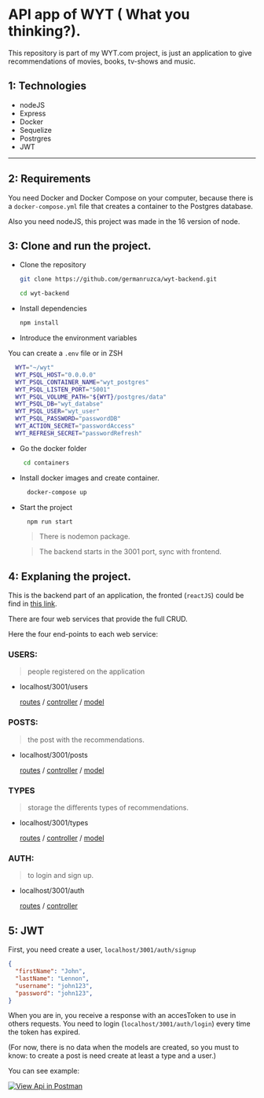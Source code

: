 # API app of WYT ( What you thinking?).

This repository is part of my WYT.com project, is just an application to give recommendations of movies, books, tv-shows and music.

## 1: Technologies
- nodeJS
- Express
- Docker
- Sequelize
- Postrgres
- JWT
****
  
## 2: Requirements
You need Docker and Docker Compose on your computer, because there is a `docker-compose.yml` file that creates a container to the Postgres database.

Also you need nodeJS, this project was made in the 16 version of node.

## 3: Clone and run the project.

- Clone the repository
  ```bash 
  git clone https://github.com/germanruzca/wyt-backend.git

  cd wyt-backend
  ```
- Install dependencies
  ```bash
  npm install
  ```
- Introduce the environment variables

You can create a `.env` file or in ZSH

  ```bash
    WYT="~/wyt"
    WYT_PSQL_HOST="0.0.0.0"
    WYT_PSQL_CONTAINER_NAME="wyt_postgres"
    WYT_PSQL_LISTEN_PORT="5001"
    WYT_PSQL_VOLUME_PATH="${WYT}/postgres/data"
    WYT_PSQL_DB="wyt_databse"
    WYT_PSQL_USER="wyt_user"
    WYT_PSQL_PASSWORD="passwordDB"
    WYT_ACTION_SECRET="passwordAccess"
    WYT_REFRESH_SECRET="passwordRefresh"
  ```

- Go the docker folder
  ```bash
   cd containers
  ```
- Install docker images and create container.
  ```bash
    docker-compose up
  ```
- Start the project
  ```bash
    npm run start
  ```
  > There is nodemon package.

  > The backend starts in the 3001 port, sync with frontend.

## 4: Explaning the project.
This is the backend part of an application, the fronted (`reactJS`) could be find in [this link]("https://github.com/germanruzca/wyt-frontend").

There are four web services that provide the full CRUD.

Here the four end-points to each web service:
### USERS: 
> people registered on the application
  - localhost/3001/users
  
    [routes]("/../src/routes/users.route.js") /
    [controller]("./../src/controllers/users.controller.js) /
    [model](src/database/models/users.model.js)
### POSTS: 
> the post with the recommendations.
  - localhost/3001/posts

    [routes]("/../src/routes/posts.route.js") /
    [controller]("./../src/controllers/posts.controller.js) /
    [model](src/database/models/posts.model.js)
### TYPES
>storage the differents types of recommendations.
  
  - localhost/3001/types

    [routes]("/../src/routes/types.route.js") /
    [controller]("./../src/controllers/types.controller.js) /
    [model](src/database/models/types.model.js)
### AUTH: 
> to login and sign up.
  - localhost/3001/auth

    [routes]("/../src/routes/auth.route.js") /
    [controller]("./../src/controllers/auth.controller.js)

## 5: JWT

First, you need create a user, `localhost/3001/auth/signup`
  ```json
  {
    "firstName": "John",
    "lastName": "Lennon",
    "username": "john123",
    "password": "john123",
  }
  ```
When you are in, you receive a response with an accesToken to use in others requests. You need to login (`localhost/3001/auth/login`) every time the token has expired.

(For now, there is no data when the models are created, so you must to know: to create a post is need create at least a type and a user.)

You can see example:

[![View Api in Postman](https://run.pstmn.io/button.svg)](https://documenter.getpostman.com/view/14129745/UVXhobVi)